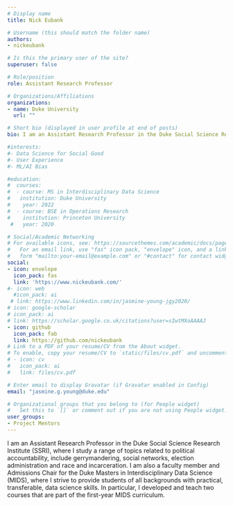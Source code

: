 ```yaml
---
# Display name
title: Nick Eubank

# Username (this should match the folder name)
authors:
- nickeubank

# Is this the primary user of the site?
superuser: false

# Role/position
role: Assistant Research Professor

# Organizations/Affiliations
organizations:
- name: Duke University
  url: ""

# Short bio (displayed in user profile at end of posts)
bio: I am an Assistant Research Professor in the Duke Social Science Research Institute (SSRI)

#interests:
#- Data Science for Social Good
#- User Experience
#- ML/AI Bias

#education:
#  courses:
#  - course: MS in Interdisciplinary Data Science
#   institution: Duke University
#    year: 2022
#  - course: BSE in Operations Research
#    institution: Princeton University
 #   year: 2020

# Social/Academic Networking
# For available icons, see: https://sourcethemes.com/academic/docs/page-builder/#icons
#   For an email link, use "fas" icon pack, "envelope" icon, and a link in the
#   form "mailto:your-email@example.com" or "#contact" for contact widget.
social:
- icon: envelope
  icon_pack: fas
  link: 'https://www.nickeubank.com/'
#- icon: web
  #icon_pack: ai
 # link: https://www.linkedin.com/in/jasmine-young-jgy2020/
# icon: google-scholar
# icon_pack: ai
# link: https://scholar.google.co.uk/citations?user=sIwtMXoAAAAJ
- icon: github
  icon_pack: fab
  link: https://github.com/nickeubank
# Link to a PDF of your resume/CV from the About widget.
# To enable, copy your resume/CV to `static/files/cv.pdf` and uncomment the lines below.
# - icon: cv
#   icon_pack: ai
#   link: files/cv.pdf

# Enter email to display Gravatar (if Gravatar enabled in Config)
email: "jasmine.g.young@duke.edu"

# Organizational groups that you belong to (for People widget)
#   Set this to `[]` or comment out if you are not using People widget.
user_groups:
- Project Mentors
---
```


I am an Assistant Research Professor in the Duke Social Science Research Institute (SSRI), where I study a range of topics related to political accountability, include gerrymandering, social networks, election administration and race and incarceration. I am also a faculty member and Admissions Chair for the Duke Masters in Interdisciplinary Data Science (MIDS), where I strive to provide students of all backgrounds with practical, transferable, data science skills. In particular, I developed and teach two courses that are part of the first-year MIDS curriculum. 
